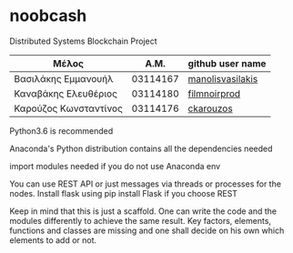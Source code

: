 # noobcash
Distributed Systems Blockchain Project


| Μέλος                       | Α.Μ.          | github user name                                         |
| --------------------------- | ------------- |--------------------------------------------------------- |
|Βασιλάκης Εμμανουήλ          |03114167       |[manolisvasilakis](https://github.com/manolisvasilakis)   |
|Καναβάκης Ελευθέριος         |03114180       |[filmnoirprod](https://github.com/filmnoirprod)           |
|Καρούζος Κωνσταντίνος        |03114176       |[ckarouzos](https://github.com/ckarouzos)                 |



Python3.6 is recommended


Anaconda's Python distribution contains all the dependencies needed



import modules needed if you do not use Anaconda env



You can use REST API or just messages via threads or processes for the nodes.
Install flask using pip install Flask if you choose REST



Keep in mind that this is just a scaffold. One can write the code and the modules differently to achieve the same result.
Key factors, elements, functions and classes are missing and one shall decide on his own which elements to add or not.
